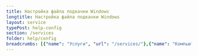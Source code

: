 ```yaml
---
title: Настройка файла подкачки Windows
longtitle: Настройка файла подкачки Windows
layout: service
typePost: help-config
section: /services
folder: help/config
breadcrumbs: [{"name": "Услуги", "url": "/services/"},{"name": "Компьютерная помощь", "url": "/services/help/"},{"name": "Настройка ПО", "url": "/services/help/config/"}]
---
```

